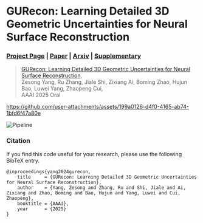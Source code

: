 # GURecon: Learning Detailed 3D Geometric Uncertainties for Neural Surface Reconstruction


### [Project Page](https://zju3dv.github.io/GURecon) | [Paper](https://zju3dv.github.io/GURecon/sources/aaai25_gurecon.pdf) | [Arxiv](https://arxiv.org/abs/2412.14939) | [Supplementary](https://zju3dv.github.io/GURecon/sources/supp.pdf)

> [GURecon: Learning Detailed 3D Geometric Uncertainties for Neural Surface Reconstruction](https://zju3dv.github.io/GURecon),  
> Zesong Yang, Ru Zhang, Jiale Shi, Zixiang Ai, Boming Zhao, Hujun Bao, Luwei Yang, Zhaopeng Cui,  
> AAAI 2025 Oral


https://github.com/user-attachments/assets/199a0126-d4f0-4165-ab74-1bfd6f47a80e

![Pipeline](https://zju3dv.github.io/GURecon/sources/images/pipeline.png)

### Citation

If you find this code useful for your research, please use the following BibTeX entry.

```
@inproceedings{yang2024gurecon,
    title     = {GURecon: Learning Detailed 3D Geometric Uncertainties for Neural Surface Reconstruction},
    author    = {Yang, Zesong and Zhang, Ru and Shi, Jiale and Ai, Zixiang and Zhao, Boming and Bao, Hujun and Yang, Luwei and Cui, Zhaopeng},
    booktitle = {AAAI},
    year      = {2025}
}
```
